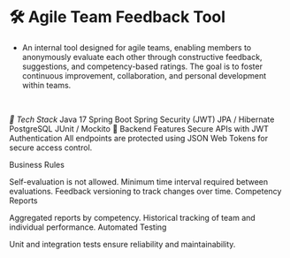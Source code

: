 # 🛠️ Agile Team Feedback Tool 
* An internal tool designed for agile teams, enabling members to anonymously evaluate each other through constructive feedback, suggestions, and competency-based ratings. The goal is to foster continuous improvement, collaboration, and personal development within teams.
<br/>

*🚀 Tech Stack*
Java 17
Spring Boot
Spring Security (JWT)
JPA / Hibernate
PostgreSQL
JUnit / Mockito
🔐 Backend Features
Secure APIs with JWT Authentication
All endpoints are protected using JSON Web Tokens for secure access control.

Business Rules

Self-evaluation is not allowed.
Minimum time interval required between evaluations.
Feedback versioning to track changes over time.
Competency Reports

Aggregated reports by competency.
Historical tracking of team and individual performance.
Automated Testing

Unit and integration tests ensure reliability and maintainability.
